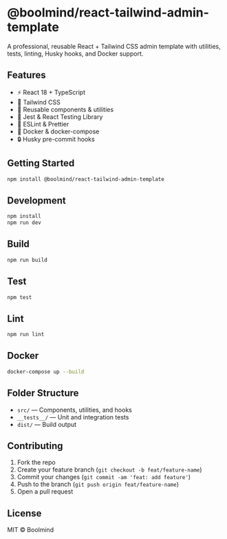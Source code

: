 # @boolmind/react-tailwind-admin-template

A professional, reusable React + Tailwind CSS admin template with utilities, tests, linting, Husky hooks, and Docker support.

## Features
- ⚡️ React 18 + TypeScript
- 🎨 Tailwind CSS
- 🧩 Reusable components & utilities
- 🧪 Jest & React Testing Library
- 🧹 ESLint & Prettier
- 🐳 Docker & docker-compose
- 🔒 Husky pre-commit hooks

## Getting Started

```bash
npm install @boolmind/react-tailwind-admin-template
```

## Development

```bash
npm install
npm run dev
```

## Build

```bash
npm run build
```

## Test

```bash
npm test
```

## Lint

```bash
npm run lint
```

## Docker

```bash
docker-compose up --build
```

## Folder Structure

- `src/` — Components, utilities, and hooks
- `__tests__/` — Unit and integration tests
- `dist/` — Build output

## Contributing

1. Fork the repo
2. Create your feature branch (`git checkout -b feat/feature-name`)
3. Commit your changes (`git commit -am 'feat: add feature'`)
4. Push to the branch (`git push origin feat/feature-name`)
5. Open a pull request

## License

MIT © Boolmind 